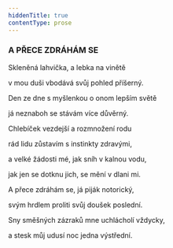 ```yaml
---
hiddenTitle: true
contentType: prose
---
```


### A PŘECE ZDRÁHÁM SE

Skleněná lahvička, a lebka na vinětě 

v mou duši vbodává svůj pohled příšerný. 

Den ze dne s myšlenkou o onom lepším světě 

já neznaboh se stávám více důvěrný.

Chlebíček vezdejší a rozmnožení rodu 

rád lidu zůstavím s instinkty zdravými, 

a velké žádosti mé, jak sníh v kalnou vodu, 

jak jen se dotknu jich, se mění v dlani mi.

A přece zdráhám se, já piják notorický, 

svým hrdlem proliti svůj doušek poslední. 

Sny směšných zázraků mne uchlácholí vždycky, 

a stesk můj udusí noc jedna výstřední.
